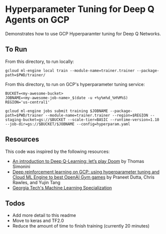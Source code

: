 # Hyperparameter Tuning for Deep Q Agents on GCP

Demonstrates how to use GCP Hyperparamter tuning for Deep Q Networks.

## To Run

From this directory, to run locally:

```
gcloud ml-engine local train --module-name=trainer.trainer --package-path=$PWD/trainer/
```

From this directory, to run on GCP's hyperparameter tuning service:

```
BUCKET=<my-awesome-bucket>
JOBNAME=<my-awesome-job-name>_$(date -u +%y%m%d_%H%M%S)
REGION='us-central1'

gcloud ml-engine jobs submit training $JOBNAME --package-path=$PWD/trainer --module-name=trainer.trainer --region=$REGION --staging-bucket=gs://$BUCKET --scale-tier=BASIC --runtime-version=1.10 --job-dir=gs://$BUCKET/$JOBNAME --config=hyperparam.yaml
```

## Resources
This code was inspired by the following resources:
* [An introduction to Deep Q-Learning: let’s play Doom](https://www.freecodecamp.org/news/an-introduction-to-deep-q-learning-lets-play-doom-54d02d8017d8/) by Thomas Simonini
* [Deep reinforcement learning on GCP: using hyperparameter tuning and Cloud ML Engine to best OpenAI Gym games](https://cloud.google.com/blog/products/ai-machine-learning/deep-reinforcement-learning-on-gcp-using-hyperparameters-and-cloud-ml-engine-to-best-openai-gym-games) by Praneet Dutta, Chris Rawles, and Yujin Tang
* [Georgia Tech's Machine Learning Specialization](https://www.omscs.gatech.edu/specialization-machine-learning)


## Todos
* Add more detail to this readme
* Move to keras and TF2.0
* Reduce the amount of time to finish training (currently 20 minutes)